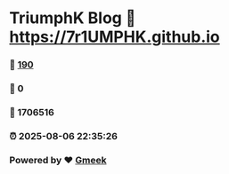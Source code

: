 # TriumphK Blog :link: https://7r1UMPHK.github.io 
### :page_facing_up: [190](https://7r1UMPHK.github.io/tag.html) 
### :speech_balloon: 0 
### :hibiscus: 1706516 
### :alarm_clock: 2025-08-06 22:35:26 
### Powered by :heart: [Gmeek](https://github.com/Meekdai/Gmeek)
